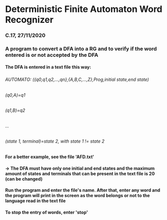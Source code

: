 # **Deterministic Finite Automaton Word Recognizer**
### C.17, 27/11/2020

### A program to convert a DFA into a RG and to verify if the word entered is or not accepted by the DFA
#### The DFA is entered in a text file this way:
#####
###### AUTOMATO: ({q0,q1,q2,...,qn},{A,B,C,...,Z},Prog,initial state,end state)
###### (q0,A)=q1
###### (q1,B)=q2
###### ...
###### (state 1, terminal)=state 2, with state 1 != state 2
#####
#### For a better example, see the file 'AFD.txt'
#### -> The DFA must have only one initial and end states and the maximum amount of states and terminals that can be present in the text file is 20 (can be changed)

#### Run the program and enter the file's name. After that, enter any word and the program will print in the screen as the word belongs or not to the language read in the text file
#### To stop the entry of words, enter 'stop'

